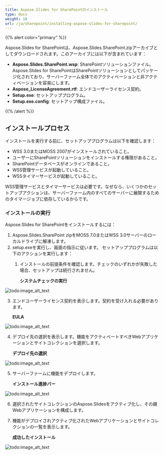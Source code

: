 ```yaml
---
title: Aspose.Slides for SharePointのインストール
type: docs
weight: 10
url: /ja/sharepoint/installing-aspose-slides-for-sharepoint/
---
```


{{% alert color="primary" %}} 

Aspose.Slides for SharePointは、Aspose.Slides.SharePoint.zipアーカイブとしてダウンロードされます。このアーカイブには以下が含まれています：

- **Aspose.Slides.SharePoint.wsp**: SharePointソリューションファイル。Aspose.Slides for SharePointはSharePointソリューションとしてパッケージ化されており、サーバーファーム全体でのアクティベーションと非アクティベーションを容易にします。
- **Aspose_LicenseAgreement.rtf**: エンドユーザーライセンス契約。
- **Setup.exe**: セットアッププログラム。
- **Setup.exe.config**: セットアップ構成ファイル。

{{% /alert %}} 
## **インストールプロセス**
インストールを実行する前に、セットアッププログラムは以下を確認します：

- WSS 3.0またはMOSS 2007がインストールされていること。
- ユーザーにSharePointソリューションをインストールする権限があること。
- SharePointデータベースがオンラインであること。
- WSS管理サービスが起動していること。
- WSSタイマーサービスが起動していること。

WSS管理サービスとタイマーサービスは必要です。なぜなら、いくつかのセットアップアクションは、サーバーファーム内のすべてのサーバーに展開するためのタイマージョブに依存しているからです。 
### **インストールの実行**
Aspose.Slides for SharePointをインストールするには：

1. Aspose.Slides.SharePoint zipをMOSS 7.0またはWSS 3.0サーバーのローカルドライブに解凍します。
2. setup.exeを実行し、画面の指示に従います。
   セットアッププログラムは以下のアクションを実行します：
   1. インストールの前提条件を確認します。チェックのいずれかが失敗した場合、セットアップは続行されません。

      **システムチェックの実行** 

![todo:image_alt_text](installing-aspose-slides-for-sharepoint_1.png)




3. エンドユーザーライセンス契約を表示します。契約を受け入れる必要があります。

   **EULA** 

![todo:image_alt_text](installing-aspose-slides-for-sharepoint_2.png)




4. デプロイ先の選択を表示します。機能をアクティベートすべきWebアプリケーションとサイトコレクションを選択します。

   **デプロイ先の選択** 

![todo:image_alt_text](installing-aspose-slides-for-sharepoint_3.png)




5. サーバーファームに機能をデプロイします。

   **インストール進捗バー** 

![todo:image_alt_text](installing-aspose-slides-for-sharepoint_4.png)




6. 選択されたサイトコレクションのAspose.Slidesをアクティブ化し、その親Webアプリケーションを構成します。
7. 機能がデプロイされアクティブ化されたWebアプリケーションとサイトコレクションの一覧を表示します。

   **成功したインストール** 

![todo:image_alt_text](installing-aspose-slides-for-sharepoint_5.png)
```